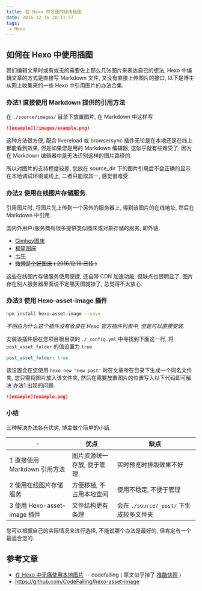 ```yaml
---
title: 在 Hexo 中方便的使用插图
date: 2016-12-16 20:11:57
tags:
 - Hexo
---
```


## 如何在 Hexo 中使用插图

我们编辑文章时或有或无的需要佐上那么几张图片来表达自己的想法,  Hexo 中编辑文章的方式是直接写 Markdown 文件, 又没有直接上传图片的接口, 以下是博主从网上收集来的一些 Hexo 中引用图片的办法合集.

### 办法1 直接使用 Markdown 提供的引用方法

在 `./source/images/` 目录下放置图片, 在 Markdown 中这样写

``` md
![example](/images/example.png)
```
这种方法很方便, 配合 livereload 或 browsersync 插件无论是在本地还是在线上都能看到效果, 但是如果您是用的 Markdown 编辑器, 这似乎就有些难受了, 因为在 Markdown 编辑器中是无法识别这样的图片路径的.

所以对图片的支持程度较差, 您放在 source_dir 下的图片引用后不会正确的显示在本地调试环境或线上, 二者只能取其一, 感觉很难受.

### 办法2 使用在线图片存储服务.

引用图片时, 将图片先上传到一个另外的服务器上, 得到该图片的在线地址, 然后在 Markdown 中引用.

国内外用户/服务商有很多提供类似图床或对象存储的服务, 即外链.

* [Gimhoy图床](http://pic.gimhoy.com/)
* [极简图床](http://yotuku.cn/)
* [七牛](http://www.qiniu.com/)
* ~~[微博是个好图床](http://weibotuchuang.sinaapp.com/bookmark.html) ( 2016.12.16 已挂 )~~

这些在线图片存储服务使用便捷, 还自带 CDN 加速功能, 但缺点也很明显了, 图片存在别人服务器里面说不定哪天图就挂了, 总觉得不太放心.

### 办法3 使用 Hexo-asset-image 插件

``` bash
npm install hexo-asset-image --save
```
_不明白为什么这个插件没有收录在 Hexo 官方插件列表中, 但是可以直接安装._

安装该插件后在您项目根目录的 `./_config.yml` 中寻找到下面这一行, 将 `post_asset_folder` 的值设置为 `true`.

``` yml
post_asset_folder: true
```
该设置会在您使用 `hexo new "new post"` 时在文章所在目录下生成一个同名文件夹, 您只需将图片放入该文件夹, 然后在需要放置图片的位置写入以下代码即可解决 办法1 出现的问题.

``` md
![example](example.png)
```

### 小结

三种解决办法各有优劣, 博主做个简单的小结.

| -		| 优点 | 缺点 |
| ----- | ---- | ---- |
| 1 直接使用 Markdown 引用方法 | 图片资源统一存放, 便于管理 | 实时预览时排版效果不好 |
| 2 使用在线图片存储服务 | 方便移植, 不占用本地空间 | 使用不稳定, 不便于管理 |
| 3 使用 Hexo-asset-image 插件 | 文件结构更有条理 | 会在 `./source/_post/` 下生成较多文件夹 |

您可以根据自己的实际情况来进行选择, 不能说哪个办法是最好的, 但肯定有一个最适合您的.

## 参考文章

* [在 Hexo 中无痛使用本地图片](http://codefalling.com/2015/12/19/no-pains-with-hexo-local-image/) -- codefalling ( 原文似乎挂了 [推酷快照](http://www.tuicool.com/articles/umEBVfI) )
* https://github.com/CodeFalling/hexo-asset-image

